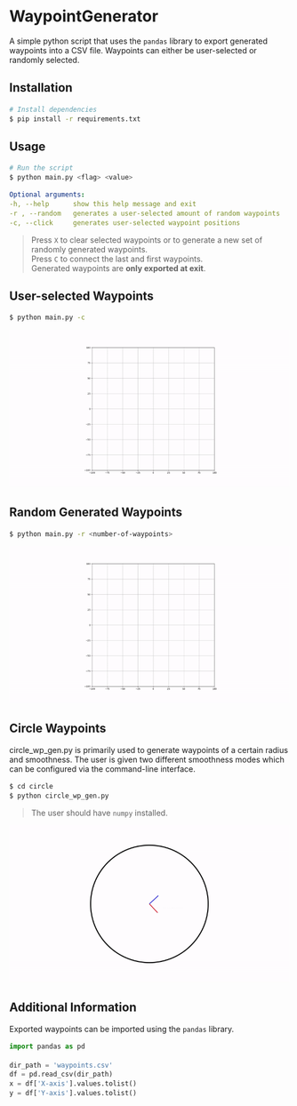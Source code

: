 # WaypointGenerator
A simple python script that uses the `pandas` library to export generated waypoints into a CSV file. Waypoints can either be user-selected or randomly selected.

## Installation
```bash
# Install dependencies
$ pip install -r requirements.txt
```
## Usage
```bash
# Run the script
$ python main.py <flag> <value>
```

```yaml
Optional arguments:
-h, --help      show this help message and exit
-r , --random   generates a user-selected amount of random waypoints
-c, --click     generates user-selected waypoint positions   
```
> Press `X` to clear selected waypoints or to generate a new set of randomly generated waypoints. <br>
Press `C` to connect the last and first waypoints. <br>
Generated waypoints are **only exported at exit**.
>
## User-selected Waypoints
```bash
$ python main.py -c
```
<div align="center">
	<img src="resources/clickgen.gif" />
</div>

## Random Generated Waypoints
```bash
$ python main.py -r <number-of-waypoints>
```
<div align="center">
	<img src="resources/randgen.gif" />
</div>

## Circle Waypoints
circle_wp_gen.py is primarily used to generate waypoints of a certain radius and smoothness. The user is given two different smoothness modes which can be configured via the command-line interface.
```bash
$ cd circle
$ python circle_wp_gen.py
```
> The user should have `numpy` installed.
>
<div align="center">
	<img src="resources/circlegen.gif" />
</div>

## Additional Information
Exported waypoints can be imported using the `pandas` library.
```python
import pandas as pd

dir_path = 'waypoints.csv'
df = pd.read_csv(dir_path)
x = df['X-axis'].values.tolist()
y = df['Y-axis'].values.tolist()
```